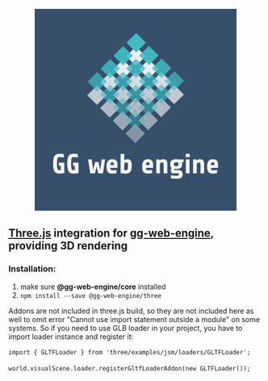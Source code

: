<p align="center">
  <img src="../../documentation/assets/logo.png" style="height: 400px; width:400px;" alt=''/>
</p>

## [Three.js](https://github.com/mrdoob/three.js) integration for [gg-web-engine](https://github.com/AndyGura/gg-web-engine), providing 3D rendering

### Installation:
1) make sure **@gg-web-engine/core** installed
1) `npm install --save @gg-web-engine/three`

Addons are not included in three.js build, so they are not included here as well to omit error "Cannot use import 
statement outside a module" on some systems. So if you need to use GLB loader in your project, you have to import loader
instance and register it:
```
import { GLTFLoader } from 'three/examples/jsm/loaders/GLTFLoader';

world.visualScene.loader.registerGltfLoaderAddon(new GLTFLoader());
```
